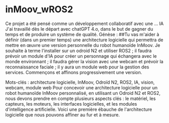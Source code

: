 # inMoov_wROS2
Ce projet a été pensé comme un développement collaboratif avec une ... IA
J'ai travaillé dès le départ avec chatGPT 4.o, dans le but de gagner du temps et de produire un système de qualité.
Génèse : 
##Tu vas m'aider à définir (dans un premier temps) une architecture logicielle qui permettra de mettre en œuvre une version personnelle du robot humanoïde InMoov. Je souhaite à terme l'installer sur un odroid N2 et utiliser ROS2 ; il faudra prévoir un module d'IA pour créer un personnage qui échangera avec le monde environnant ; il faudra gérer la vision avec une webcam et prévoir la reconnaissance faciale ; il y aura un module web pour la gestion des services. Commençons et affinons progressivement une version.

Mots-clés : architecture logicielle, InMoov, Odroïd N2, ROS2, IA, vision, webcam, module web
Pour concevoir une architecture logicielle pour un robot humanoïde InMoov personnalisé, en utilisant un Odroid N2 et ROS2, nous devons prendre en compte plusieurs aspects clés : le matériel, les capteurs, les moteurs, les interfaces logicielles, et les modules d'intelligence artificielle. Voici une première ébauche de l'architecture logicielle que nous pouvons affiner au fur et à mesure.


